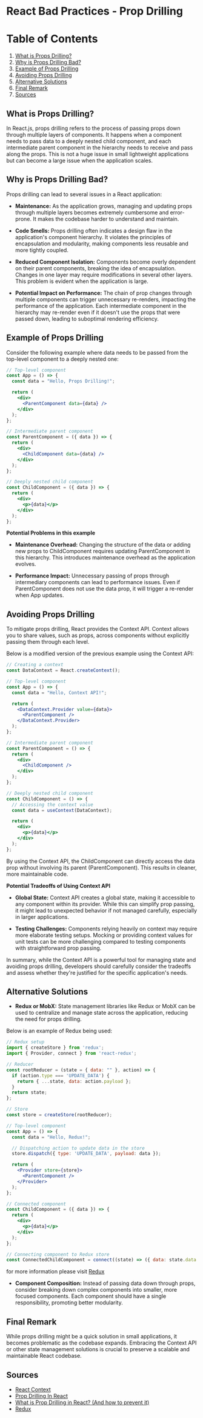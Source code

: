 # React Bad Practices - Prop Drilling

# Table of Contents
1. [What is Props Drilling?](#what-is-props-drilling)
2. [Why is Props Drilling Bad?](#why-is-props-drilling-bad)
3. [Example of Props Drilling](#example-of-props-drilling)
4. [Avoiding Props Drilling](#avoiding-props-drilling)
5. [Alternative Solutions](#alternative-solutions)
6. [Final Remark](#final-remark)
7. [Sources](#sources)

## What is Props Drilling?
In React.js, props drilling refers to the process of passing props down through multiple layers of components. It happens when a component needs to pass data to a deeply nested child component, and each intermediate parent component in the hierarchy needs to receive and pass along the props. This is not a huge issue in small lightweight applications but can become a large issue when the application scales.

## Why is Props Drilling Bad?
Props drilling can lead to several issues in a React application:

- **Maintenance:** As the application grows, managing and updating props through multiple layers becomes extremely cumbersome and error-prone. It makes the codebase harder to understand and maintain.

- **Code Smells:** Props drilling often indicates a design flaw in the application's component hierarchy. It violates the principles of encapsulation and modularity, making components less reusable and more tightly coupled.

- **Reduced Component Isolation:** Components become overly dependent on their parent components, breaking the idea of encapsulation. Changes in one layer may require modifications in several other layers. This problem is evident when the application is large.

- **Potential Impact on Performance:** The chain of prop changes through multiple components can trigger unnecessary re-renders, impacting the performance of the application. Each intermediate component in the hierarchy may re-render even if it doesn't use the props that were passed down, leading to suboptimal rendering efficiency.

## Example of Props Drilling
Consider the following example where data needs to be passed from the top-level component to a deeply nested one:
```jsx
// Top-level component
const App = () => {
  const data = "Hello, Props Drilling!";

  return (
    <div>
      <ParentComponent data={data} />
    </div>
  );
};

// Intermediate parent component
const ParentComponent = ({ data }) => {
  return (
    <div>
      <ChildComponent data={data} />
    </div>
  );
};

// Deeply nested child component
const ChildComponent = ({ data }) => {
  return (
    <div>
      <p>{data}</p>
    </div>
  );
};
```
**Potential Problems in this example**
- **Maintenance Overhead:** Changing the structure of the data or adding new props to ChildComponent requires updating ParentComponent in this hierarchy. This introduces maintenance overhead as the application evolves.

- **Performance Impact:** Unnecessary passing of props through intermediary components can lead to performance issues. Even if ParentComponent does not use the data prop, it will trigger a re-render when App updates.


## Avoiding Props Drilling
To mitigate props drilling, React provides the Context API. Context allows you to share values, such as props, across components without explicitly passing them through each level.

Below is a modified version of the previous example using the Context API:

```jsx
// Creating a context
const DataContext = React.createContext();

// Top-level component
const App = () => {
  const data = "Hello, Context API!";

  return (
    <DataContext.Provider value={data}>
      <ParentComponent />
    </DataContext.Provider>
  );
};

// Intermediate parent component
const ParentComponent = () => {
  return (
    <div>
      <ChildComponent />
    </div>
  );
};

// Deeply nested child component
const ChildComponent = () => {
  // Accessing the context value
  const data = useContext(DataContext);

  return (
    <div>
      <p>{data}</p>
    </div>
  );
};
```
By using the Context API, the ChildComponent can directly access the data prop without involving its parent (ParentComponent). This results in cleaner, more maintainable code.

**Potential Tradeoffs of Using Context API**
- **Global State:** Context API creates a global state, making it accessible to any component within its provider. While this can simplify prop passing, it might lead to unexpected behavior if not managed carefully, especially in larger applications.

- **Testing Challenges:** Components relying heavily on context may require more elaborate testing setups. Mocking or providing context values for unit tests can be more challenging compared to testing components with straightforward prop passing.

In summary, while the Context API is a powerful tool for managing state and avoiding props drilling, developers should carefully consider the tradeoffs and assess whether they're justified for the specific application's needs.

## Alternative Solutions
- **Redux or MobX:** State management libraries like Redux or MobX can be used to centralize and manage state across the application, reducing the need for props drilling.

Below is an example of Redux being used:
```jsx
// Redux setup
import { createStore } from 'redux';
import { Provider, connect } from 'react-redux';

// Reducer
const rootReducer = (state = { data: "" }, action) => {
  if (action.type === 'UPDATE_DATA') {
    return { ...state, data: action.payload };
  }
  return state;
};

// Store
const store = createStore(rootReducer);

// Top-level component
const App = () => {
  const data = "Hello, Redux!";

  // Dispatching action to update data in the store
  store.dispatch({ type: 'UPDATE_DATA', payload: data });

  return (
    <Provider store={store}>
      <ParentComponent />
    </Provider>
  );
};

// Connected component
const ChildComponent = ({ data }) => {
  return (
    <div>
      <p>{data}</p>
    </div>
  );
};

// Connecting component to Redux store
const ConnectedChildComponent = connect((state) => ({ data: state.data }))(ChildComponent);
```
for more information please visit [Redux](https://redux.js.org/tutorials/essentials/part-1-overview-concepts)

- **Component Composition:** Instead of passing data down through props, consider breaking down complex components into smaller, more focused components. Each component should have a single responsibility, promoting better modularity.

## Final Remark
While props drilling might be a quick solution in small applications, it becomes problematic as the codebase expands. Embracing the Context API or other state management solutions is crucial to preserve a scalable and maintainable React codebase.

## Sources
- [React Context](https://legacy.reactjs.org/docs/context.html)
- [Prop Drilling In React](https://kentcdodds.com/blog/prop-drilling)
- [What is Prop Drilling in React? (And how to prevent it)](https://www.youtube.com/watch?v=MCTB_w0Guso)
- [Redux](https://redux.js.org/tutorials/essentials/part-1-overview-concepts)
